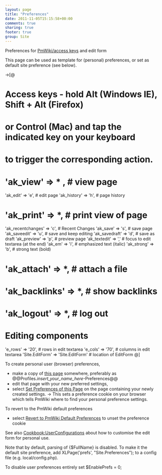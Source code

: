 ```yaml
---
layout: page
title: "Preferences"
date: 2011-11-05T15:15:58+00:00
comments: true
sharing: true
footer: true
group: Site
---
```



Preferences for [PmWiki/access keys](/pm-wiki/access-keys) and edit form

This page can be used as template for (personal) preferences, or set as default site preference (see below).

->[@
  # Access keys - hold Alt (Windows IE), Shift + Alt (Firefox)
  # or Control (Mac) and tap the indicated key on your keyboard
  # to trigger the corresponding action.
#  'ak_view'          => * ,         # view page
  'ak_edit'          => 'e',         # edit page
  'ak_history'       => 'h',         # page history
#  'ak_print'         => *,          # print view of page
  'ak_recentchanges' => 'c',         # Recent Changes
  'ak_save'          => 's',         # save page
  'ak_saveedit'      => 'u',         # save and keep editing
  'ak_savedraft'     => 'd',         # save as draft
  'ak_preview'       => 'p',         # preview page
  'ak_textedit'      => ','          # focus to edit textarea (at the end)
  'ak_em'            => 'i',         # emphasized text (italic)
  'ak_strong'        => 'b',         # strong text (bold)

#  'ak_attach'        => *,          # attach a file
#  'ak_backlinks'     => *,          # show backlinks
#  'ak_logout'        => *,          # log out

  # Editing components
  'e_rows' => '20',                  # rows in edit textarea
  'e_cols' => '70',                  # columns in edit textarea
  'Site.EditForm' => 'Site.EditForm' # location of EditForm
  @]

To create personal user (browser) preferences,
* make a copy of [ this page](/site/{$full-name}?action=source-) somewhere, preferably as @@Profiles.*<span class='text-success'>insert_your_name_here</span>*-Preferences@@
* edit that page with your new preferred settings,
* select [ Set Preferences of this Page](/site/{$full-name}?setprefs={$full-name}-) on the page containing your newly created settings. 
-> This sets a preference cookie on your browser which tells PmWiki where to find your personal preference settings.

To revert to the PmWiki default preferences
* select [ Revert to PmWiki Default Preferences](/site/{$name}?setprefs=) to unset the preference cookie

See also [Cookbook:UserConfigurations](/site/cookbook:user-configurations) about how to customise the edit form for personal use.


Note that by default, parsing of {$FullName} is disabled. To make it the default site preference, add
 XLPage('prefs', "Site.Preferences");
to a config file (e.g. local/config.php).

To disable user preferences entirely set $EnablePrefs = 0;
